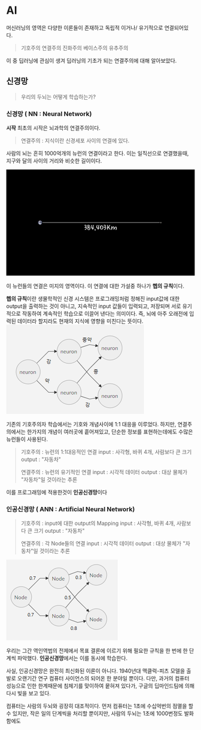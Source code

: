 # AI 
머신러닝의 영역은 다양한 이론들이 존재하고 독립적 이거나/ 유기적으로 연결되어있다.

> 기호주의
> 연결주의
> 진화주의
> 베이스주의
> 유추주의

이 중 딥러닝에 관심이 생겨 딥러닝의 기초가 되는 연결주의에 대해 알아보았다.
## 신경망
> 우리의 두뇌는 어떻게 학습하는가?

### 신경망 ( NN : Neural Network)

**시작**
최초의 시작은 뇌과학의 연결주의이다.
> 연결주의 : 지식이란 신경세포 사이의 연결에 있다.

사람의 뇌는 흔히 1000억개의 뉴런의 연결이라고 한다. 
이는 일직선으로 연결했을때, 지구와 달의 사이의 거리와 비슷한 길이이다.


<img src=./image/1_EarthnMoon.jpg>

이 뉴런들의 연결은 미지의 영역이다. 
이 연결에 대한 가설중 하나가 **헵의 규칙**이다. 


**헵의 규칙**이란 
생물학적인 신경 시스템은 프로그래밍처럼 정해진 input값에 대한 output을 출력하는 것이 아니고, 
지속적인 input 값들이 입력되고, 저장되며 서로 유기적으로 작동하여 계속적인 학습으로 이끌어 낸다는 의미이다.
즉, 뇌에 아주 오래전에 입력된 데이터라 할지라도 현재의 지식에 영향을 미친다는 뜻이다.
<img src=./image/neuron.png>


 기존의 기호주의자 학습에서는 기호와 개념사이에 1:1 대응을 이루었다.
 하지만, 연결주의에서는 한가지의 개념이 여러곳에 흩어져있고,
 단순한 정보를 표현하는데에도 수많은 뉴런들이 사용된다.

>기호주의 : 뉴런의 1:1대응적인 연결
>input : 사각형, 바퀴 4개, 사람보다 큰 크기 
>output : "자동차" 
>
>연결주의 : 뉴런의  유기적인 연결
>input : 시각적 데이터
>output : 대상 물체가 "자동차"일 것이라는 추론


이를 프로그래밍에 적용한것이 **인공신경망**이다

### 인공신경망 ( ANN : Artificial Neural Network)


>기호주의 : input에 대한 output의 Mapping
>input : 사각형, 바퀴 4개, 사람보다 큰 크기 
>output : "자동차" 
>
>연결주의 : 각 Node들의 연결
>input : 시각적 데이터
>output : 대상 물체가 "자동차"일 것이라는 추론

<img src=./image/ANN.png>


우리는 그간 역인역법의 전제에서 목표 결론에 이르기 위해 필요한 규칙을 한 번에 한 단계씩 파악했다. **인공신경망**에서는 이를 동시에 학습한다.

사실, 인공신경망은 완전히 최신화된 이론이 아니다. 
1940년대 맥클럭-피츠 모델을 출발로 오랜기간 연구 컴퓨터 사이언스의 되어온 한 분야일 뿐이다.
다만, 과거의 컴퓨터 성능으로 인한 한계때문에 침체기를 맞이하여 뭍혀져 있다가, 
구글의 딥마인드팀에 의해 다시 빛을 보고 있다.

컴퓨터는 사람의 두뇌와 굉장히 대조적이다.
먼저 컴퓨터는 1초에 수십억번의 점멸을 할 수 있지만, 작은 일의 단계씩을 처리할 뿐이지만,
사람의 두뇌는 1초에 1000번정도 발화함에도

<!--stackedit_data:
eyJoaXN0b3J5IjpbLTE2MTQ5NTU3OTUsMTUxNjIyNjg4MCwtMT
M2NTU0NDIsMjU3OTEyMjE3LC05Nzc1MjcyMjEsLTE4NzAzMzg4
MzMsLTIwMDczODI5NzYsLTYwNjY3MTI0MiwtMzY1MTUxMDMzXX
0=
-->
